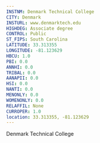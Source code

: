 ```yaml
---
INSTNM: Denmark Technical College
CITY: Denmark
INSTURL: www.denmarktech.edu
HIGHDEG: Associate degree
CONTROL: Public
ST_FIPS: South Carolina
LATITUDE: 33.313355
LONGITUDE: -81.123629
HBCU: 1.0
PBI: 0.0
ANNHI: 0.0
TRIBAL: 0.0
AANAPII: 0.0
HSI: 0.0
NANTI: 0.0
MENONLY: 0.0
WOMENONLY: 0.0
RELAFFIL: None
CURROPER: 1.0
location: 33.313355, -81.123629
---
```

Denmark Technical College